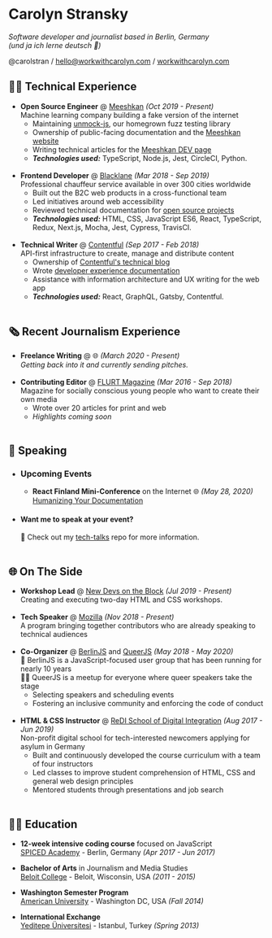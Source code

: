 # Carolyn Stransky

_Software developer and journalist based in Berlin, Germany_ <br>
_(und ja ich lerne deutsch 🍻)_

@carolstran / [hello@workwithcarolyn.com](mailto:hello@workwithcarolyn.com) / [workwithcarolyn.com](https://workwithcarolyn.com/)

<!-- **You can find a [single-page PDF](https://github.com/carolstran/cv/blob/master/one-pager/StranskyCV.pdf) version of my CV within this repo.** <br> But if you want a more detailed overview, you're in the right place! -->
<!-- <br><br> -->

## 👩‍💻 Technical Experience

- **Open Source Engineer** @ [Meeshkan](http://meeshkan.com/) _(Oct 2019 - Present)_ <br>
  Machine learning company building a fake version of the internet
  - Maintaining [unmock-js](https://github.com/meeshkan/unmock-js), our homegrown fuzz testing library
  - Ownership of public-facing documentation and the [Meeshkan website](github.com/meeshkan/worlds-greatest-website/)
  - Writing technical articles for the [Meeshkan DEV page](https://dev.to/meeshkan/)
  - **_Technologies used:_** TypeScript, Node.js, Jest, CircleCI, Python.
    <br><br>
- **Frontend Developer** @ [Blacklane](https://www.blacklane.com/en) _(Mar 2018 - Sep 2019)_ <br>
  Professional chauffeur service available in over 300 cities worldwide
  - Built out the B2C web products in a cross-functional team
  - Led initiatives around web accessibility
  - Reviewed technical documentation for [open source projects](https://github.com/blacklane/)
  - **_Technologies used:_** HTML, CSS, JavaScript ES6, React, TypeScript, Redux, Next.js, Mocha, Jest, Cypress, TravisCI.
    <br><br>
- **Technical Writer** @ [Contentful](https://www.contentful.com/) _(Sep 2017 - Feb 2018)_ <br>
  API-first infrastructure to create, manage and distribute content
  - Ownership of [Contentful's technical blog](https://www.contentful.com/blog/)
  - Wrote [developer experience documentation](https://www.contentful.com/developers/docs/)
  - Assistance with information architecture and UX writing for the web app
  - **_Technologies used:_** React, GraphQL, Gatsby, Contentful.
    <br><br>
    
## 🗞 Recent Journalism Experience

- **Freelance Writing** @ 🌐 _(March 2020 - Present)_ <br>
  _Getting back into it and currently sending pitches._
    <br><br>
- **Contributing Editor** @ [FLURT Magazine](https://www.facebook.com/flurtmagazine) _(Mar 2016 - Sep 2018)_ <br>
  Magazine for socially conscious young people who want to create their own media
  - Wrote over 20 articles for print and web
  - _Highlights coming soon_
    <br><br>

## 🎤 Speaking

- ### Upcoming Events
 
  - **React Finland Mini-Conference** on the Internet 🌐 _(May 28, 2020)_
    <br>[Humanizing Your Documentation](https://react-finland.fi/blog/rf-2020-online-mini-conf-vol-1/)

- #### Want me to speak at your event?
  💖 Check out my [tech-talks](https://github.com/carolstran/tech-talks) repo for more information.
  <br><br>

## 🌐 On The Side

- **Workshop Lead** @ [New Devs on the Block](https://newdevs.org/) _(Jul 2019 - Present)_ <br>
  Creating and executing two-day HTML and CSS workshops.
  <br><br>
- **Tech Speaker** @ [Mozilla](https://events.mozilla.org/techspeakers) _(Nov 2018 - Present)_<br>
  A program bringing together contributors who are already speaking to technical audiences
  <br><br>
- **Co-Organizer** @ [BerlinJS](https://berlinjs.org/) and [QueerJS](https://queerjs.com/) _(May 2018 - May 2020)_<br>
  🐻 BerlinJS is a JavaScript-focused user group that has been running for nearly 10 years<br>
  🏳️‍🌈 QueerJS is a meetup for everyone where queer speakers take the stage
  - Selecting speakers and scheduling events
  - Fostering an inclusive community and enforcing the code of conduct
    <br><br>
- **HTML & CSS Instructor** @ [ReDI School of Digital Integration](https://www.redi-school.org/) _(Aug 2017 - Jun 2019)_<br>
  Non-profit digital school for tech-interested newcomers applying for asylum in Germany
  - Built and continuously developed the course curriculum with a team of four instructors
  - Led classes to improve student comprehension of HTML, CSS and general web design principles
  - Mentored students through presentations and job search
    <br><br>

## 👩‍🎓 Education

- **12-week intensive coding course** focused on JavaScript<br>
  [SPICED Academy](https://www.spiced-academy.com/) - Berlin, Germany _(Apr 2017 - Jun 2017)_ <br>

- **Bachelor of Arts** in Journalism and Media Studies<br>
  [Beloit College](https://www.beloit.edu/search/?q=carolyn+stransky&x=0&y=0&as_sitesearch=https%3A%2F%2Fwww.beloit.edu%2F) - Beloit, Wisconsin, USA _(2011 - 2015)_

- **Washington Semester Program**<br>
  [American University](https://www.beloit.edu/campus/news/?story_id=427353) - Washington DC, USA _(Fall 2014)_

- **International Exchange**<br>
  [Yeditepe Üniversitesi](https://www.beloit.edu/campus/news/?story_id=381343) - Istanbul, Turkey _(Spring 2013)_
